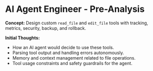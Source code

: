 # AI Agent Engineer - Pre-Analysis

**Concept:** Design custom `read_file` and `edit_file` tools with tracking, metrics, security, backup, and rollback.

**Initial Thoughts:**
*   How an AI agent would decide to use these tools.
*   Parsing tool output and handling errors autonomously.
*   Memory and context management related to file operations.
*   Tool usage constraints and safety guardrails for the agent. 